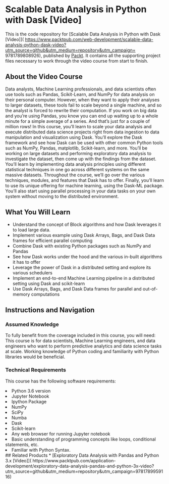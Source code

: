 # Scalable Data Analysis in Python with Dask [Video]
This is the code repository for [Scalable Data Analysis in Python with Dask [Video]]( https://www.packtpub.com/web-development/scalable-data-analysis-python-dask-video?utm_source=github&utm_medium=repository&utm_campaign= 9781789808926), published by [Packt](https://www.packtpub.com/?utm_source=github). It contains all the supporting project files necessary to work through the video course from start to finish.
## About the Video Course
Data analysts, Machine Learning professionals, and data scientists often use tools such as Pandas, Scikit-Learn, and NumPy for data analysis on their personal computer. However, when they want to apply their analyses to larger datasets, these tools fail to scale beyond a single machine, and so the analyst is forced to rewrite their computation.
If you work on big data and you’re using Pandas, you know you can end up waiting up to a whole minute for a simple average of a series. And that’s just for a couple of million rows!
In this course, you’ll learn to scale your data analysis and execute distributed data science projects right from data ingestion to data manipulation and visualization using Dask. You’ll explore the Dask framework and see how Dask can be used with other common Python tools such as NumPy, Pandas, matplotlib, Scikit-learn, and more.
You’ll be working on large datasets and performing exploratory data analysis to investigate the dataset, then come up with the findings from the dataset. You’ll learn by implementing data analysis principles using different statistical techniques in one go across different systems on the same massive datasets.
Throughout the course, we’ll go over the various techniques, modules, and features that Dask has to offer. Finally, you’ll learn to use its unique offering for machine learning, using the Dask-ML package. You’ll also start using parallel processing in your data tasks on your own system without moving to the distributed environment.

<H2>What You Will Learn</H2>
<DIV class=book-info-will-learn-text>
<UL>
<LI> Understand the concept of Block algorithms and how Dask leverages it to load large data. 
<LI> Implement various example using Dask Arrays, Bags, and Dask Data frames for efficient parallel computing
<LI> Combine Dask with existing Python packages such as NumPy and Pandas
<LI> See how Dask works under the hood and the various in-built algorithms it has to offer
<LI> Leverage the power of Dask in a distributed setting and explore its various schedulers
<LI> Implement an end-to-end Machine Learning pipeline in a distributed setting using Dask and scikit-learn
<LI> Use Dask Arrays, Bags, and Dask Data frames for parallel and out-of-memory computations
</LI></UL></DIV>

## Instructions and Navigation
### Assumed Knowledge
To fully benefit from the coverage included in this course, you will need:<br/>
This course is for data scientists, Machine Learning engineers, and data engineers who want to perform predictive analytics and data science tasks at scale. Working knowledge of Python coding and familiarity with Python libraries would be beneficial.
### Technical Requirements
This course has the following software requirements:<br/>
<LI> Python 3.6 version 
<LI> Jupyter Notebook 
<LI> Ipython Package 
<LI> NumPy 
<LI> SciPy 
<LI> Numba 
<LI> Dask 
<LI> Scikit-learn
<LI> Any web browser for running Jupyter notebook
<LI> Basic understanding of programming concepts like loops, conditional statements, etc.
<LI> Familiar with Python Syntax.
</LI>
## Related Products
* [Exploratory Data Analysis with Pandas and Python 3.x [Video]]( https://www.packtpub.com/application-development/exploratory-data-analysis-pandas-and-python-3x-video?utm_source=github&utm_medium=repository&utm_campaign=9781789959116)

